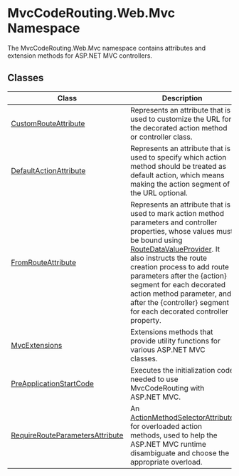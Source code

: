 MvcCodeRouting.Web.Mvc Namespace
================================
The MvcCodeRouting.Web.Mvc namespace contains attributes and extension methods for ASP.NET MVC controllers.


Classes
-------

Class                                | Description                                                                                                                                                                                                                                                                                                                                                                           
------------------------------------ | ------------------------------------------------------------------------------------------------------------------------------------------------------------------------------------------------------------------------------------------------------------------------------------------------------------------------------------------------------------------------------------- 
[CustomRouteAttribute][1]            | Represents an attribute that is used to customize the URL for the decorated action method or controller class.                                                                                                                                                                                                                                                                        
[DefaultActionAttribute][2]          | Represents an attribute that is used to specify which action method should be treated as default action, which means making the action segment of the URL optional.                                                                                                                                                                                                                   
[FromRouteAttribute][3]              | Represents an attribute that is used to mark action method parameters and controller properties, whose values must be bound using [RouteDataValueProvider][4]. It also instructs the route creation process to add route parameters after the {action} segment for each decorated action method parameter, and after the {controller} segment for each decorated controller property. 
[MvcExtensions][5]                   | Extensions methods that provide utility functions for various ASP.NET MVC classes.                                                                                                                                                                                                                                                                                                    
[PreApplicationStartCode][6]         | Executes the initialization code needed to use MvcCodeRouting with ASP.NET MVC.                                                                                                                                                                                                                                                                                                       
[RequireRouteParametersAttribute][7] | An [ActionMethodSelectorAttribute][8] for overloaded action methods, used to help the ASP.NET MVC runtime disambiguate and choose the appropriate overload.                                                                                                                                                                                                                           

[1]: CustomRouteAttribute/README.md
[2]: DefaultActionAttribute/README.md
[3]: FromRouteAttribute/README.md
[4]: http://msdn.microsoft.com/en-us/library/ee703614
[5]: MvcExtensions/README.md
[6]: PreApplicationStartCode/README.md
[7]: RequireRouteParametersAttribute/README.md
[8]: http://msdn.microsoft.com/en-us/library/dd470807